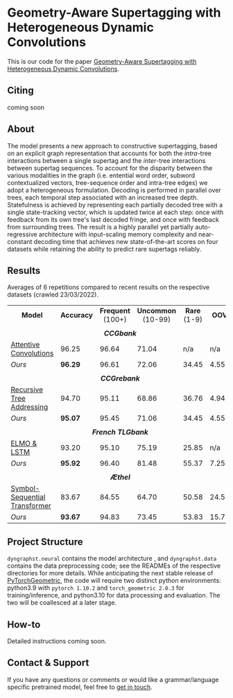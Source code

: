 # Geometry-Aware Supertagging with Heterogeneous Dynamic Convolutions

This is our code for the paper [Geometry-Aware Supertagging with Heterogeneous Dynamic Convolutions]().

## Citing
coming soon

## About
The model presents a new approach to constructive supertagging, based on an explicit graph representation that accounts
for both the _intra_-tree interactions between a single supertag and the _inter_-tree interactions between supertag
sequences.
To account for the disparity between the various modalities in the graph 
(i.e. entential word order, subword contextualized vectors, tree-sequence order and intra-tree edges) we adopt a 
heterogeneous formulation.
Decoding is performed in parallel over trees, each temporal step associated with an increased tree depth.
Statefulness is achieved by representing each partially decoded tree with a single state-tracking vector, which is 
updated twice at each step: once with feedback from its own tree's last decoded fringe, and once with feedback
from surrounding trees.
The result is a highly parallel yet partially auto-regressive architecture with input-scaling memory complexity and 
near-constant decoding time that achieves new state-of-the-art scores on four datasets while retaining the ability to 
predict rare supertags reliably.

## Results
Averages of 6 repetitions compared to recent results on the respective datasets (crawled 23/03/2022).

<table>
    <tr>
        <td><center><b>Model</b></center></td>
        <td><center><b>Accuracy</b></center></td>
        <td><center><b>Frequent</b> (100+)</center></td>
        <td><center><b>Uncommon</b> (10-99)</center></td>
        <td><center><b>Rare</b> (1-9)</center></td>
        <td><center><b>OOV</b></center></td>
    </tr>
    <tr>
        <td colspan="6"></td>
    </tr>
    <tr>
        <td colspan="6"><center><b><i>CCGbank</i></b></center></td>
    </tr>
    <tr>
        <td><a href="https://github.com/cuhksz-nlp/NeST-CCG">Attentive Convolutions</a> </td>
        <td>96.25</td>
        <td>96.64</td>
        <td>71.04</td>
        <td>n/a</td>
        <td>n/a</td>
    </tr>
    <tr>
        <td><i>Ours</i></td>
        <td><b>96.29</b></td>
        <td>96.61</td>
        <td>72.06</td>
        <td>34.45</td>
        <td>4.55</td>
    </tr>
    <tr>
        <td colspan="6"></td>
    </tr>
    <tr>
        <td colspan="6"><center><b><i>CCGrebank</i></b></center></td>
    </tr>
    <tr>
        <td><a href="https://github.com/jakpra/treeconstructive-supertagging">Recursive Tree Addressing</a></td>
        <td>94.70</td>
        <td>95.11</td>
        <td>68.86</td>
        <td>36.76</td>
        <td>4.94</td>
    </tr>
    <tr>
        <td><i>Ours</i></td>
        <td><b>95.07</b></td>
        <td>95.45</td>
        <td>71.06</td>
        <td>34.45</td>
        <td>4.55</td>
    </tr>
    <tr>
        <td colspan="6"></td>
    </tr>
    <tr>
        <td colspan="6"><center><b><i>French TLGbank</i></b></center></td>
    </tr>
    <tr>
        <td><a href="https://richardmoot.github.io/Slides/WoLLIC2019.pdf">ELMO & LSTM</a></td>
        <td>93.20</td>
        <td>95.10</td>
        <td>75.19</td>
        <td>25.85</td>
        <td>n/a</td>
    </tr>
    <tr>
        <td><i>Ours</i></td>
        <td><b>95.92</b></td>
        <td>96.40</td>
        <td>81.48</td>
        <td>55.37</td>
        <td>7.25</td>
    </tr>
    <tr>
        <td colspan="6"></td>
    </tr>
    <tr>
        <td colspan="6"><center><b><i>Æthel</i></b></center></td>
    </tr>
    <tr>
        <td><a href="https://github.com/konstantinosKokos/neural-proof-nets">Symbol-Sequential Transformer</a></td>
        <td>83.67</td>
        <td>84.55</td>
        <td>64.70</td>
        <td>50.58</td>
        <td>24.55</td>
    </tr>
    <tr>
        <td><i>Ours</i></td>
        <td><b>93.67</b></td>
        <td>94.83</td>
        <td>73.45</td>
        <td>53.83</td>
        <td>15.79</td>
</table>

## Project Structure
`dyngraphst.neural` contains the model architecture , and `dyngraphst.data` contains the data preprocessing code; see 
the READMEs of the respective directories for more details.
While anticipating the next stable release of [PyTorchGeometric](https://pytorch-geometric.readthedocs.io/en/latest/),
the code will require two distinct python environments: python3.9 with `pytorch 1.10.2` and 
`torch_geometric 2.0.3` for training/inference, and python3.10 for data processing and evaluation.
The two will be coallesced at a later stage.

## How-to
Detailed instructions coming soon. 

## Contact & Support
If you have any questions or comments or would like a grammar/language specific pretrained model,
feel free to [get in touch](k.kogkalidis@uu.nl).